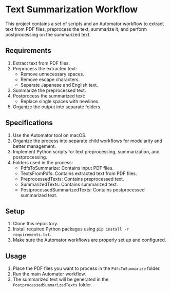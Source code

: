 # Text Summarization Workflow

This project contains a set of scripts and an Automator workflow to extract text from PDF files, preprocess the text, summarize it, and perform postprocessing on the summarized text.

## Requirements

1. Extract text from PDF files.
2. Preprocess the extracted text:
    - Remove unnecessary spaces.
    - Remove escape characters.
    - Separate Japanese and English text.
3. Summarize the preprocessed text.
4. Postprocess the summarized text:
    - Replace single spaces with newlines.
5. Organize the output into separate folders.

## Specifications

1. Use the Automator tool on macOS.
2. Organize the process into separate child workflows for modularity and better management.
3. Implement Python scripts for text preprocessing, summarization, and postprocessing.
4. Folders used in the process:
    - PdfsToSummarize: Contains input PDF files.
    - TextsFromPdfs: Contains extracted text from PDF files.
    - PreprocessedTexts: Contains preprocessed text.
    - SummarizedTexts: Contains summarized text.
    - PostprocessedSummarizedTexts: Contains postprocessed summarized text.

## Setup

1. Clone this repository.
2. Install required Python packages using `pip install -r requirements.txt`.
3. Make sure the Automator workflows are properly set up and configured.

## Usage

1. Place the PDF files you want to process in the `PdfsToSummarize` folder.
2. Run the main Automator workflow.
3. The summarized text will be generated in the `PostprocessedSummarizedTexts` folder.
